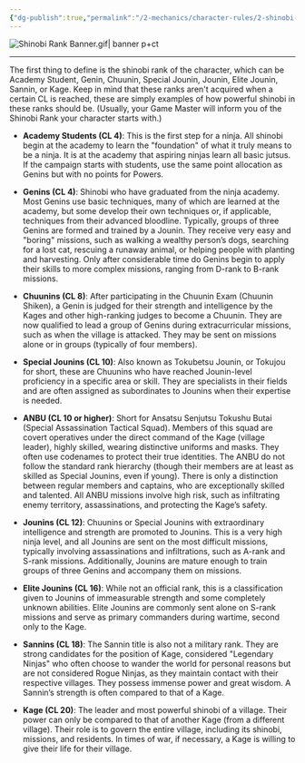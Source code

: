```yaml
---
{"dg-publish":true,"permalink":"/2-mechanics/character-rules/2-shinobi-rank/"}
---
```


![Shinobi Rank Banner.gif| banner p+ct](/img/user/z_Assets/Misc/Banner/Shinobi%20Rank%20Banner.gif)

---
The first thing to define is the shinobi rank of the character, which can be Academy Student, Genin, Chuunin, Special Jounin, Jounin, Elite Jounin, Sannin, or Kage. Keep in mind that these ranks aren't acquired when a certain CL is reached, these are simply examples of how powerful shinobi in these ranks should be. (Usually, your Game Master will inform you of the Shinobi Rank your character starts with.)

- **Academy Students (CL 4)**: This is the first step for a ninja. All shinobi begin at the academy to learn the "foundation" of what it truly means to be a ninja. It is at the academy that aspiring ninjas learn all basic jutsus. If the campaign starts with students, use the same point allocation as Genins but with no points for Powers.

- **Genins (CL 4)**: Shinobi who have graduated from the ninja academy. Most Genins use basic techniques, many of which are learned at the academy, but some develop their own techniques or, if applicable, techniques from their advanced bloodline. Typically, groups of three Genins are formed and trained by a Jounin. They receive very easy and "boring" missions, such as walking a wealthy person’s dogs, searching for a lost cat, rescuing a runaway animal, or helping people with planting and harvesting. Only after considerable time do Genins begin to apply their skills to more complex missions, ranging from D-rank to B-rank missions.

- **Chuunins (CL 8)**: After participating in the Chuunin Exam (Chuunin Shiken), a Genin is judged for their strength and intelligence by the Kages and other high-ranking judges to become a Chuunin. They are now qualified to lead a group of Genins during extracurricular missions, such as when the village is attacked. They may be sent on missions alone or in groups (typically of four members).

- **Special Jounins (CL 10)**: Also known as Tokubetsu Jounin, or Tokujou for short, these are Chuunins who have reached Jounin-level proficiency in a specific area or skill. They are specialists in their fields and are often assigned as subordinates to Jounins when their expertise is needed.

- **ANBU (CL 10 or higher)**: Short for Ansatsu Senjutsu Tokushu Butai (Special Assassination Tactical Squad). Members of this squad are covert operatives under the direct command of the Kage (village leader), highly skilled, wearing distinctive uniforms and masks. They often use codenames to protect their true identities. The ANBU do not follow the standard rank hierarchy (though their members are at least as skilled as Special Jounins, even if young). There is only a distinction between regular members and captains, who are exceptionally skilled and talented. All ANBU missions involve high risk, such as infiltrating enemy territory, assassinations, and protecting the Kage’s safety.

- **Jounins (CL 12)**: Chuunins or Special Jounins with extraordinary intelligence and strength are promoted to Jounins. This is a very high ninja level, and all Jounins are sent on the most difficult missions, typically involving assassinations and infiltrations, such as A-rank and S-rank missions. Additionally, Jounins are mature enough to train groups of three Genins and accompany them on missions.

- **Elite Jounins (CL 16)**: While not an official rank, this is a classification given to Jounins of immeasurable strength and some completely unknown abilities. Elite Jounins are commonly sent alone on S-rank missions and serve as primary commanders during wartime, second only to the Kage.

- **Sannins (CL 18)**: The Sannin title is also not a military rank. They are strong candidates for the position of Kage, considered "Legendary Ninjas" who often choose to wander the world for personal reasons but are not considered Rogue Ninjas, as they maintain contact with their respective villages. They possess immense power and great wisdom. A Sannin’s strength is often compared to that of a Kage.

- **Kage (CL 20)**: The leader and most powerful shinobi of a village. Their power can only be compared to that of another Kage (from a different village). Their role is to govern the entire village, including its shinobi, missions, and residents. In times of war, if necessary, a Kage is willing to give their life for their village.